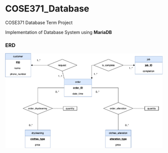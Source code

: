 # COSE371_Database
COSE371 Database Term Project

Implementation of Database System using **MariaDB**

### ERD
![ERD.png](ERD.png)